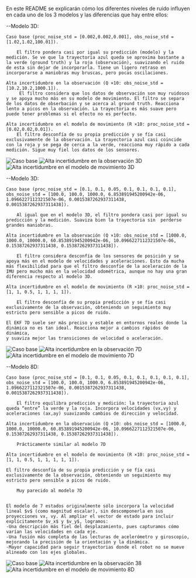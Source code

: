 En este README se explicarán cómo los diferentes niveles de ruido influyen en cada uno de los 3 modelos y las diferencias que hay entre ellos:

--Modelo 3D:

    Caso base (proc_noise_std = [0.002,0.002,0.001], obs_noise_std = [1.02,1.02,100.01]).

        El filtro pondera casi por igual su predicción (modelo) y la medición. Se ve que la trayectoria azul queda se aproxima bastante a la verde (ground truth) y la roja (observación), suavizando el ruido de esta sin dejar de incorporarla. Tiene un ligero retraso en incorporarse a maniobras muy bruscas, pero pocas oscilaciones.

    Alta incertidumbre en la observación (Q ×10: obs_noise_std = [10.2,10.2,1000.1]).
         El filtro considera que los datos de observación son muy ruidosos y se apoya mucho más en su modelo de movimiento. El filtro se separa de los datos de obserbación y se acerca al ground truth. Reacciona lento a picos en la observación. La trayectoria es más suave pero puede tener problemas si el efecto no es perfecto.

    Alta incertidumbre en el modelo de movimiento (R ×10: proc_noise_std = [0.02,0.02,0.01]).
        El filtro desconfía de su propia predicción y se fía casi exclusivamente de la observación. La trayectoria azul casi coincide con la roja y se pega de cerca a la verde, reacciona muy rápido a cada medición. Sigue muy fiel los datos de los sensores.

![Caso base](/p3_ekf_RBL/p3_ekf_adr/Capturas/CasoBase3d.png)
![Alta incertidumbre en la observación 3D](p3_ekf_RBL/p3_ekf_adr/Capturas/RuidoAltoMedida3d.png)
![Alta incertidumbre en el modelo de movimiento 3D](p3_ekf_RBL/p3_ekf_adr/Capturas/RuidoAltoProceso3d.png)

--Modelo 3D:

    Caso base (proc_noise_std = [0.1, 0.1, 0.05, 0.1, 0.1, 0.1, 0.1], obs_noise_std = [100.0, 100.0, 1000.0, 6.853891945200942e-06, 1.0966227112321507e-06, 0.0015387262937311438, 0.0015387262937311438]).

        Al igual que en el modelo 3D, el filtro pondera casi por igual su predicción y la medición. Suaviza bien la trayectoria sin  perderse grandes maniobras.

    Alta incertidumbre en la observación (Q ×10: obs_noise_std = [1000.0, 1000.0, 10000.0, 60.853891945200942e-06, 10.0966227112321507e-06, 0.15387262937311438, 0.15387262937311438]).

        El filtro considera desconfía de los sensores de posición y se apoya más en el modelo de velocidades y aceleraciones. Esto da mucha más flexibilidad para que el filtro desconfíe de la aceleración de la IMU pero mucho más en la velocidad odométrica, aunque no hay una gran diferencia respecto al modelo 3D.

    Alta incertidumbre en el modelo de movimiento (R ×10: proc_noise_std = [1, 1, 0.5, 1, 1, 1, 1]).

        El filtro desconfía de su propia predicción y se fía casi exclusivamente de la observación, obteniendo un seguimiento muy estricto pero sensible a picos de ruido.

    El EKF 7D suele ser más preciso y estable en entornos reales donde la dinámica no es tan ideal. Reacciona mejor a cambios rápidos de dinámica,
    y suaviza mejor las transiciones de velocidad o aceleración.

![Caso base](/p3_ekf_RBL/p3_ekf_adr/Capturas/CasoBase7d.png)
![Alta incertidumbre en la observación 7D](/p3_ekf_RBL/p3_ekf_adr/Capturas/RuidoAltoMedida7d.png)
![Alta incertidumbre en el modelo de movimiento 7D](p3_ekf_RBL/p3_ekf_adr/Capturas/RuidoAltoProceso7d.png)

--Modelo 8D:

    Caso base (proc_noise_std = [0.1, 0.1, 0.05, 0.1, 0.1, 0.1, 0.1, 0.1], obs_noise_std = [100.0, 100.0, 1000.0, 6.853891945200942e-06, 1.0966227112321507e-06, 0.0015387262937311438, 0.0015387262937311438]).

        El filtro equilibra predicción y medición: la trayectoria azul queda “entre” la verde y la roja. Incorpora velocidades (vx,vy) y aceleraciones (ax,ay) suavizando cambios de dirección y velocidad.

    Alta incertidumbre en la observación (Q ×10: obs_noise_std = [1000.0, 1000.0, 10000.0, 60.853891945200942e-06, 10.0966227112321507e-06, 0.15387262937311438, 0.15387262937311438]).

        Prácticamente similar al modelo 7D

    Alta incertidumbre en el modelo de movimiento (R ×10: proc_noise_std = [1, 1, 0.5, 1, 1, 1, 1, 1]).

    El filtro desconfía de su propia predicción y se fía casi exclusivamente de la observación, obteniendo un seguimiento muy estricto pero sensible a picos de ruido.

        Muy parecido al modelo 7D


    El modelo de 7 estados originalmente sólo incorpora la velocidad lineal $v$ (como magnitud escalar), sin descomponerla en sus proyecciones vx, vy. Al ampliar el vector de estado para incluir explícitamente $v_x$ y $v_y$, logramos:
    -Una descripción más fiel del desplazamiento, pues capturamos cómo varían las velocidades en cada eje.
    -Una fusión más completa de las lecturas de acelerómetro y giroscopio, mejorando la precisión de la orientación y la dinámica.
    -Mayor capacidad para seguir trayectorias donde el robot no se mueve alineado con los ejes globales.  

![Caso base](/p3_ekf_RBL/Capturas/CasoBase8d.png)
![Alta incertidumbre en la observación 38](/p3_ekf_RBL/p3_ekf_adr/Capturas/RuidoAltoMedida8d.png)
![Alta incertidumbre en el modelo de movimiento 8D](/p3_ekf_RBL/p3_ekf_adr/Capturas/RuidoAltoProceso8d.png)
    



    

